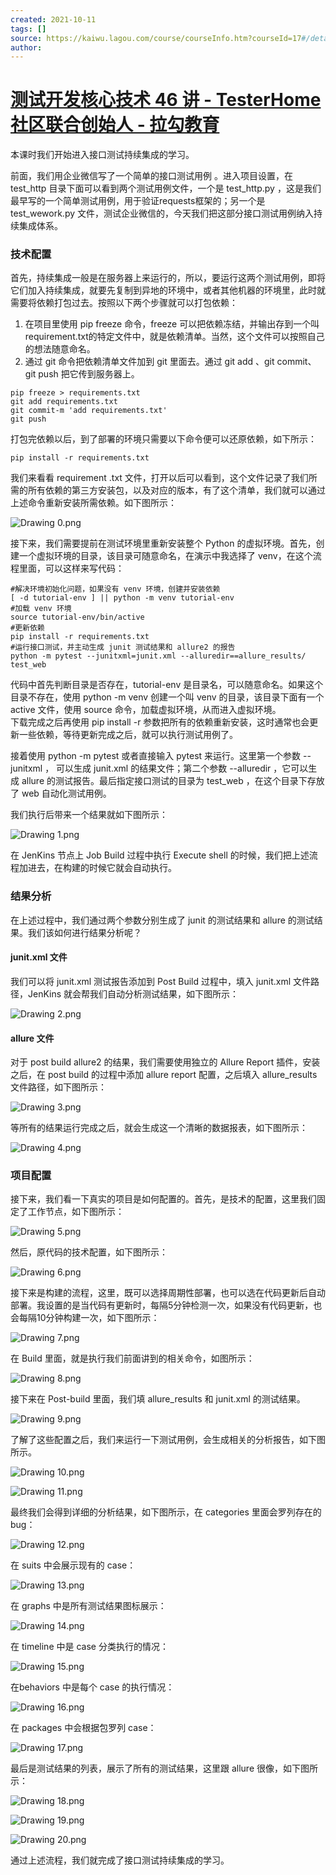 ```yaml
---
created: 2021-10-11
tags: []
source: https://kaiwu.lagou.com/course/courseInfo.htm?courseId=17#/detail/pc?id=317
author: 
---
```


# [测试开发核心技术 46 讲 - TesterHome 社区联合创始人 - 拉勾教育](https://kaiwu.lagou.com/course/courseInfo.htm?courseId=17#/detail/pc?id=317)


本课时我们开始进入接口测试持续集成的学习。

前面，我们用企业微信写了一个简单的接口测试用例 。进入项目设置，在 test\_http 目录下面可以看到两个测试用例文件，一个是 test\_http.py ，这是我们最早写的一个简单测试用例，用于验证requests框架的；另一个是 test\_wework.py 文件，测试企业微信的，今天我们把这部分接口测试用例纳入持续集成体系。

### 技术配置

首先，持续集成一般是在服务器上来运行的，所以，要运行这两个测试用例，即将它们加入持续集成，就要先复制到异地的环境中，或者其他机器的环境里，此时就需要将依赖打包过去。按照以下两个步骤就可以打包依赖：

1.  在项目里使用 pip freeze 命令，freeze 可以把依赖冻结，并输出存到一个叫 requirement.txt的特定文件中，就是依赖清单。当然，这个文件可以按照自己的想法随意命名。
2.  通过 git 命令把依赖清单文件加到 git 里面去。通过 git add 、git commit、git push 把它传到服务器上。

```
pip freeze > requirements.txt
git add requirements.txt 
git commit-m 'add requirements.txt'
git push
```

打包完依赖以后，到了部署的环境只需要以下命令便可以还原依赖，如下所示：

```
pip install -r requirements.txt
```

我们来看看 requirement .txt 文件，打开以后可以看到，这个文件记录了我们所需的所有依赖的第三方安装包，以及对应的版本，有了这个清单，我们就可以通过上述命令重新安装所需依赖。如下图所示：

![Drawing 0.png](https://s0.lgstatic.com/i/image/M00/16/E9/CgqCHl7WLJGAfb2dAAL0aLxvgT0179.png)

接下来，我们需要提前在测试环境里重新安装整个 Python 的虚拟环境。首先，创建一个虚拟环境的目录，该目录可随意命名，在演示中我选择了 venv，在这个流程里面，可以这样来写代码：

```
#解决环境初始化问题，如果没有 venv 环境，创建并安装依赖
[ -d tutorial-env ] || python -m venv tutorial-env
#加载 venv 环境
source tutorial-env/bin/active
#更新依赖
pip install -r requirements.txt
#运行接口测试，并主动生成 junit 测试结果和 allure2 的报告
python -m pytest --junitxml=junit.xml --alluredir==allure_results/ test_web
```

代码中首先判断目录是否存在，tutorial-env 是目录名，可以随意命名。如果这个目录不存在，使用 python -m venv 创建一个叫 venv 的目录，该目录下面有一个 active 文件，使用 source 命令，加载虚拟环境，从而进入虚拟环境。  
下载完成之后再使用 pip install -r 参数把所有的依赖重新安装，这时通常也会更新一些依赖，等待更新完成之后，就可以执行测试用例了。

接着使用 python -m pytest 或者直接输入 pytest 来运行。这里第一个参数 --junitxml ， 可以生成 junit.xml 的结果文件；第二个参数 --alluredir ，它可以生成 allure 的测试报告。最后指定接口测试的目录为 test\_web ，在这个目录下存放了 web 自动化测试用例。

我们执行后带来一个结果就如下图所示：

![Drawing 1.png](https://s0.lgstatic.com/i/image/M00/16/DD/Ciqc1F7WLJyACk1CAAHFbPUuvis905.png)

在 JenKins 节点上 Job Build 过程中执行 Execute shell 的时候，我们把上述流程加进去，在构建的时候它就会自动执行。

### 结果分析

在上述过程中，我们通过两个参数分别生成了 junit 的测试结果和 allure 的测试结果。我们该如何进行结果分析呢？

#### junit.xml 文件

我们可以将 junit.xml 测试报告添加到 Post Build 过程中，填入 junit.xml 文件路径，JenKins 就会帮我们自动分析测试结果，如下图所示：

![Drawing 2.png](https://s0.lgstatic.com/i/image/M00/16/DD/Ciqc1F7WLKSAK6ZRAAFvlG8umI4600.png)

#### allure 文件

对于 post build allure2 的结果，我们需要使用独立的 Allure Report 插件，安装之后，在 post build 的过程中添加 allure report 配置，之后填入 allure\_results 文件路径，如下图所示：

![Drawing 3.png](https://s0.lgstatic.com/i/image/M00/16/E9/CgqCHl7WLKqAJQA2AADGJR8OaW4827.png)

等所有的结果运行完成之后，就会生成这一个清晰的数据报表，如下图所示：

![Drawing 4.png](https://s0.lgstatic.com/i/image/M00/16/E9/CgqCHl7WLLGAfoqXAANdJw2W4tA646.png)

### 项目配置

接下来，我们看一下真实的项目是如何配置的。首先，是技术的配置，这里我们固定了工作节点，如下图所示：

![Drawing 5.png](https://s0.lgstatic.com/i/image/M00/16/DE/Ciqc1F7WLL2AULJbAAGKpubBS5Y645.png)

然后，原代码的技术配置，如下图所示：

![Drawing 6.png](https://s0.lgstatic.com/i/image/M00/16/DE/Ciqc1F7WLMWAZEs8AAFPajJz6I8086.png)

接下来是构建的流程，这里，既可以选择周期性部署，也可以选在代码更新后自动部署。我设置的是当代码有更新时，每隔5分钟检测一次，如果没有代码更新，也会每隔10分钟构建一次，如下图所示：

![Drawing 7.png](https://s0.lgstatic.com/i/image/M00/16/E9/CgqCHl7WLMuABhZ-AAGtY2RlrlY927.png)

在 Build 里面，就是执行我们前面讲到的相关命令，如图所示：

![Drawing 8.png](https://s0.lgstatic.com/i/image/M00/16/DE/Ciqc1F7WLNKAArKbAAGDvRqNbyg043.png)

接下来在 Post-build 里面，我们填 allure\_results 和 junit.xml 的测试结果。

![Drawing 9.png](https://s0.lgstatic.com/i/image/M00/16/E9/CgqCHl7WLNmAXeuiAAHw4RB_QVI761.png)

了解了这些配置之后，我们来运行一下测试用例，会生成相关的分析报告，如下图所示。

![Drawing 10.png](https://s0.lgstatic.com/i/image/M00/16/E9/CgqCHl7WLOGAIIZyAAIbs0CAsUo348.png)

![Drawing 11.png](https://s0.lgstatic.com/i/image/M00/16/E9/CgqCHl7WLOiAAbBfAAGfKZwgnPc239.png)

最终我们会得到详细的分析结果，如下图所示，在 categories 里面会罗列存在的 bug：

![Drawing 12.png](https://s0.lgstatic.com/i/image/M00/16/DE/Ciqc1F7WLO-AU0XwAAR7bKKzgXo804.png)

在 suits 中会展示现有的 case：

![Drawing 13.png](https://s0.lgstatic.com/i/image/M00/16/DE/Ciqc1F7WLPWAQ6spAAIuZz1c698714.png)

在 graphs 中是所有测试结果图标展示：

![Drawing 14.png](https://s0.lgstatic.com/i/image/M00/16/E9/CgqCHl7WLPyAH6d2AAHYXfCOmqE451.png)

在 timeline 中是 case 分类执行的情况：

![Drawing 15.png](https://s0.lgstatic.com/i/image/M00/16/EA/CgqCHl7WLQSAfAWwAAOckuWr_W8669.png)

在behaviors 中是每个 case 的执行情况：

![Drawing 16.png](https://s0.lgstatic.com/i/image/M00/16/EA/CgqCHl7WLQuAO-B5AAE3ifs-L0U493.png)

在 packages 中会根据包罗列 case：

![Drawing 17.png](https://s0.lgstatic.com/i/image/M00/16/DE/Ciqc1F7WLRKAfR4NAALe0sRdxOk618.png)

最后是测试结果的列表，展示了所有的测试结果，这里跟 allure 很像，如下图所示：

![Drawing 18.png](https://s0.lgstatic.com/i/image/M00/16/DE/Ciqc1F7WLR2ATt6AAAEwp2snRL0400.png)

![Drawing 19.png](https://s0.lgstatic.com/i/image/M00/16/EA/CgqCHl7WLSSARqV7AAIZL6krv30854.png)

![Drawing 20.png](https://s0.lgstatic.com/i/image/M00/16/DE/Ciqc1F7WLSuAYDATAAJT7NyH1OA565.png)

通过上述流程，我们就完成了接口测试持续集成的学习。
